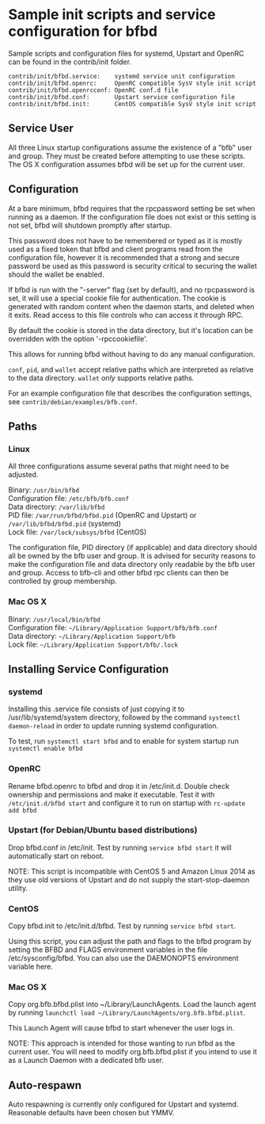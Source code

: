 Sample init scripts and service configuration for bfbd
==========================================================

Sample scripts and configuration files for systemd, Upstart and OpenRC
can be found in the contrib/init folder.

    contrib/init/bfbd.service:    systemd service unit configuration
    contrib/init/bfbd.openrc:     OpenRC compatible SysV style init script
    contrib/init/bfbd.openrcconf: OpenRC conf.d file
    contrib/init/bfbd.conf:       Upstart service configuration file
    contrib/init/bfbd.init:       CentOS compatible SysV style init script

Service User
---------------------------------

All three Linux startup configurations assume the existence of a "bfb" user
and group.  They must be created before attempting to use these scripts.
The OS X configuration assumes bfbd will be set up for the current user.

Configuration
---------------------------------

At a bare minimum, bfbd requires that the rpcpassword setting be set
when running as a daemon.  If the configuration file does not exist or this
setting is not set, bfbd will shutdown promptly after startup.

This password does not have to be remembered or typed as it is mostly used
as a fixed token that bfbd and client programs read from the configuration
file, however it is recommended that a strong and secure password be used
as this password is security critical to securing the wallet should the
wallet be enabled.

If bfbd is run with the "-server" flag (set by default), and no rpcpassword is set,
it will use a special cookie file for authentication. The cookie is generated with random
content when the daemon starts, and deleted when it exits. Read access to this file
controls who can access it through RPC.

By default the cookie is stored in the data directory, but it's location can be overridden
with the option '-rpccookiefile'.

This allows for running bfbd without having to do any manual configuration.

`conf`, `pid`, and `wallet` accept relative paths which are interpreted as
relative to the data directory. `wallet` *only* supports relative paths.

For an example configuration file that describes the configuration settings,
see `contrib/debian/examples/bfb.conf`.

Paths
---------------------------------

### Linux

All three configurations assume several paths that might need to be adjusted.

Binary:              `/usr/bin/bfbd`  
Configuration file:  `/etc/bfb/bfb.conf`  
Data directory:      `/var/lib/bfbd`  
PID file:            `/var/run/bfbd/bfbd.pid` (OpenRC and Upstart) or `/var/lib/bfbd/bfbd.pid` (systemd)  
Lock file:           `/var/lock/subsys/bfbd` (CentOS)  

The configuration file, PID directory (if applicable) and data directory
should all be owned by the bfb user and group.  It is advised for security
reasons to make the configuration file and data directory only readable by the
bfb user and group.  Access to bfb-cli and other bfbd rpc clients
can then be controlled by group membership.

### Mac OS X

Binary:              `/usr/local/bin/bfbd`  
Configuration file:  `~/Library/Application Support/bfb/bfb.conf`  
Data directory:      `~/Library/Application Support/bfb`  
Lock file:           `~/Library/Application Support/bfb/.lock`  

Installing Service Configuration
-----------------------------------

### systemd

Installing this .service file consists of just copying it to
/usr/lib/systemd/system directory, followed by the command
`systemctl daemon-reload` in order to update running systemd configuration.

To test, run `systemctl start bfbd` and to enable for system startup run
`systemctl enable bfbd`

### OpenRC

Rename bfbd.openrc to bfbd and drop it in /etc/init.d.  Double
check ownership and permissions and make it executable.  Test it with
`/etc/init.d/bfbd start` and configure it to run on startup with
`rc-update add bfbd`

### Upstart (for Debian/Ubuntu based distributions)

Drop bfbd.conf in /etc/init.  Test by running `service bfbd start`
it will automatically start on reboot.

NOTE: This script is incompatible with CentOS 5 and Amazon Linux 2014 as they
use old versions of Upstart and do not supply the start-stop-daemon utility.

### CentOS

Copy bfbd.init to /etc/init.d/bfbd. Test by running `service bfbd start`.

Using this script, you can adjust the path and flags to the bfbd program by
setting the BFBD and FLAGS environment variables in the file
/etc/sysconfig/bfbd. You can also use the DAEMONOPTS environment variable here.

### Mac OS X

Copy org.bfb.bfbd.plist into ~/Library/LaunchAgents. Load the launch agent by
running `launchctl load ~/Library/LaunchAgents/org.bfb.bfbd.plist`.

This Launch Agent will cause bfbd to start whenever the user logs in.

NOTE: This approach is intended for those wanting to run bfbd as the current user.
You will need to modify org.bfb.bfbd.plist if you intend to use it as a
Launch Daemon with a dedicated bfb user.

Auto-respawn
-----------------------------------

Auto respawning is currently only configured for Upstart and systemd.
Reasonable defaults have been chosen but YMMV.
